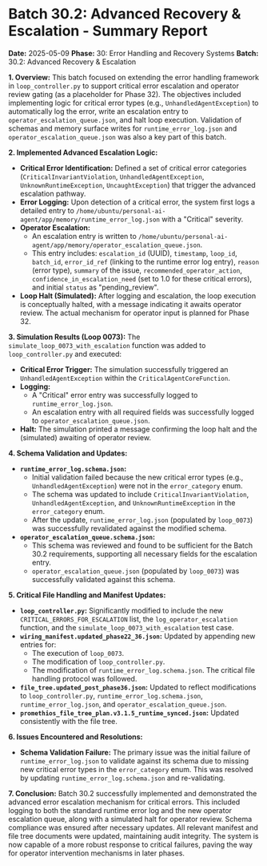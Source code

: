 # Batch 30.2: Advanced Recovery & Escalation - Summary Report

**Date:** 2025-05-09
**Phase:** 30: Error Handling and Recovery Systems
**Batch:** 30.2: Advanced Recovery & Escalation

**1. Overview:**
This batch focused on extending the error handling framework in `loop_controller.py` to support critical error escalation and operator review gating (as a placeholder for Phase 32). The objectives included implementing logic for critical error types (e.g., `UnhandledAgentException`) to automatically log the error, write an escalation entry to `operator_escalation_queue.json`, and halt loop execution. Validation of schemas and memory surface writes for `runtime_error_log.json` and `operator_escalation_queue.json` was also a key part of this batch.

**2. Implemented Advanced Escalation Logic:**
- **Critical Error Identification:** Defined a set of critical error categories (`CriticalInvariantViolation`, `UnhandledAgentException`, `UnknownRuntimeException`, `UncaughtException`) that trigger the advanced escalation pathway.
- **Error Logging:** Upon detection of a critical error, the system first logs a detailed entry to `/home/ubuntu/personal-ai-agent/app/memory/runtime_error_log.json` with a "Critical" severity.
- **Operator Escalation:**
    - An escalation entry is written to `/home/ubuntu/personal-ai-agent/app/memory/operator_escalation_queue.json`.
    - This entry includes: `escalation_id` (UUID), `timestamp`, `loop_id`, `batch_id`, `error_id_ref` (linking to the runtime error log entry), `reason` (error type), `summary` of the issue, `recommended_operator_action`, `confidence_in_escalation_need` (set to 1.0 for these critical errors), and initial `status` as "pending_review".
- **Loop Halt (Simulated):** After logging and escalation, the loop execution is conceptually halted, with a message indicating it awaits operator review. The actual mechanism for operator input is planned for Phase 32.

**3. Simulation Results (Loop 0073):**
The `simulate_loop_0073_with_escalation` function was added to `loop_controller.py` and executed:
- **Critical Error Trigger:** The simulation successfully triggered an `UnhandledAgentException` within the `CriticalAgentCoreFunction`.
- **Logging:**
    - A "Critical" error entry was successfully logged to `runtime_error_log.json`.
    - An escalation entry with all required fields was successfully logged to `operator_escalation_queue.json`.
- **Halt:** The simulation printed a message confirming the loop halt and the (simulated) awaiting of operator review.

**4. Schema Validation and Updates:**
- **`runtime_error_log.schema.json`:**
    - Initial validation failed because the new critical error types (e.g., `UnhandledAgentException`) were not in the `error_category` enum.
    - The schema was updated to include `CriticalInvariantViolation`, `UnhandledAgentException`, and `UnknownRuntimeException` in the `error_category` enum.
    - After the update, `runtime_error_log.json` (populated by `loop_0073`) was successfully revalidated against the modified schema.
- **`operator_escalation_queue.schema.json`:**
    - This schema was reviewed and found to be sufficient for the Batch 30.2 requirements, supporting all necessary fields for the escalation entry.
    - `operator_escalation_queue.json` (populated by `loop_0073`) was successfully validated against this schema.

**5. Critical File Handling and Manifest Updates:**
- **`loop_controller.py`:** Significantly modified to include the new `CRITICAL_ERRORS_FOR_ESCALATION` list, the `log_operator_escalation` function, and the `simulate_loop_0073_with_escalation` test case.
- **`wiring_manifest.updated_phase22_36.json`:** Updated by appending new entries for:
    - The execution of `loop_0073`.
    - The modification of `loop_controller.py`.
    - The modification of `runtime_error_log.schema.json`.
    The critical file handling protocol was followed.
- **`file_tree.updated_post_phase36.json`:** Updated to reflect modifications to `loop_controller.py`, `runtime_error_log.schema.json`, `runtime_error_log.json`, and `operator_escalation_queue.json`.
- **`promethios_file_tree_plan.v3.1.5_runtime_synced.json`:** Updated consistently with the file tree.

**6. Issues Encountered and Resolutions:**
- **Schema Validation Failure:** The primary issue was the initial failure of `runtime_error_log.json` to validate against its schema due to missing new critical error types in the `error_category` enum. This was resolved by updating `runtime_error_log.schema.json` and re-validating.

**7. Conclusion:**
Batch 30.2 successfully implemented and demonstrated the advanced error escalation mechanism for critical errors. This included logging to both the standard runtime error log and the new operator escalation queue, along with a simulated halt for operator review. Schema compliance was ensured after necessary updates. All relevant manifest and file tree documents were updated, maintaining audit integrity. The system is now capable of a more robust response to critical failures, paving the way for operator intervention mechanisms in later phases.
